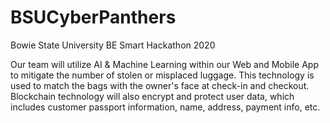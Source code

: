 # BSUCyberPanthers
Bowie State University BE Smart Hackathon 2020

Our team will utilize AI & Machine Learning within our Web and Mobile App to mitigate the number of stolen or misplaced luggage. This technology is used to match the bags with the owner's face at check-in and checkout. Blockchain technology will also encrypt and protect user data, which includes customer passport information, name, address, payment info, etc.
